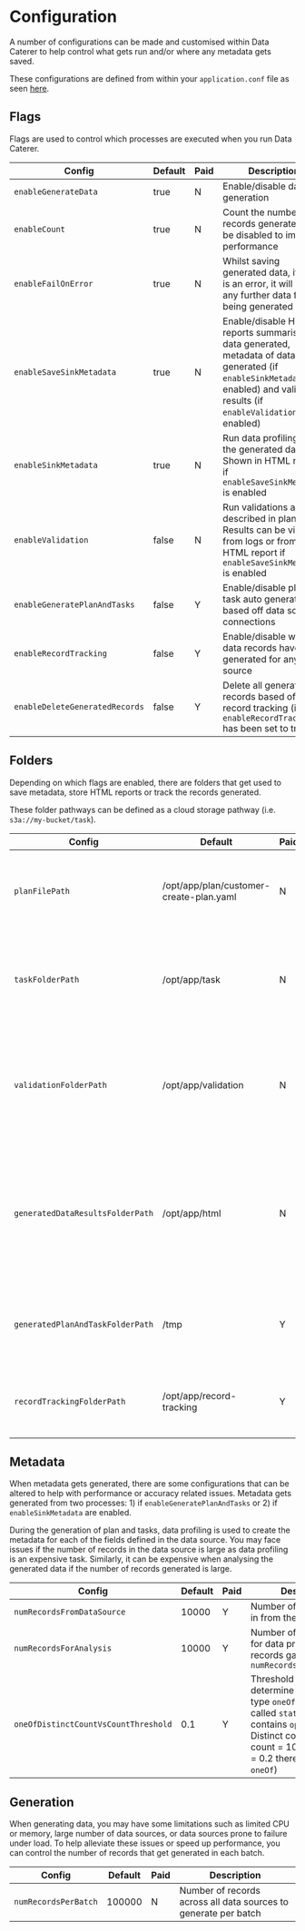 # Configuration

A number of configurations can be made and customised within Data Caterer to help control what gets run and/or where any
metadata gets saved.

These configurations are defined from within your `application.conf` file as
seen [here](../sample/docker/data/custom/application.conf).

## Flags

Flags are used to control which processes are executed when you run Data Caterer.

| Config                         | Default | Paid | Description                                                                                                                                                                       |
|--------------------------------|---------|------|-----------------------------------------------------------------------------------------------------------------------------------------------------------------------------------|
| `enableGenerateData`           | true    | N    | Enable/disable data generation                                                                                                                                                    |
| `enableCount`                  | true    | N    | Count the number of records generated. Can be disabled to improve performance                                                                                                     |
| `enableFailOnError`            | true    | N    | Whilst saving generated data, if there is an error, it will stop any further data from being generated                                                                            |
| `enableSaveSinkMetadata`       | true    | N    | Enable/disable HTML reports summarising data generated, metadata of data generated (if `enableSinkMetadata` is enabled) and validation results (if `enableValidation` is enabled) |
| `enableSinkMetadata`           | true    | N    | Run data profiling for the generated data. Shown in HTML reports if `enableSaveSinkMetadata` is enabled                                                                           |
| `enableValidation`             | false   | N    | Run validations as described in plan. Results can be viewed from logs or from HTML report if `enableSaveSinkMetadata` is enabled                                                  |
| `enableGeneratePlanAndTasks`   | false   | Y    | Enable/disable plan and task auto generation based off data source connections                                                                                                    |
| `enableRecordTracking`         | false   | Y    | Enable/disable which data records have been generated for any data source                                                                                                         |
| `enableDeleteGeneratedRecords` | false   | Y    | Delete all generated records based off record tracking (if `enableRecordTracking` has been set to true)                                                                           |

## Folders

Depending on which flags are enabled, there are folders that get used to save metadata, store HTML reports or track the
records generated.

These folder pathways can be defined as a cloud storage pathway (i.e. `s3a://my-bucket/task`).

| Config                           | Default                                 | Paid | Description                                                                                                         |
|----------------------------------|-----------------------------------------|------|---------------------------------------------------------------------------------------------------------------------|
| `planFilePath`                   | /opt/app/plan/customer-create-plan.yaml | N    | Plan file path to use when generating and/or validating data                                                        |
| `taskFolderPath`                 | /opt/app/task                           | N    | Task folder path that contains all the task files (can have nested directories)                                     |
| `validationFolderPath`           | /opt/app/validation                     | N    | Validation folder path that contains all the validation files (can have nested directories)                         |
| `generatedDataResultsFolderPath` | /opt/app/html                           | N    | Where HTML reports get generated that contain information about data generated along with any validations performed |
| `generatedPlanAndTaskFolderPath` | /tmp                                    | Y    | Folder path where generated plan and task files will be saved                                                       |
| `recordTrackingFolderPath`       | /opt/app/record-tracking                | Y    | Where record tracking parquet files get saved                                                                       |

## Metadata

When metadata gets generated, there are some configurations that can be altered to help with performance or accuracy
related issues.
Metadata gets generated from two processes: 1) if `enableGeneratePlanAndTasks` or 2) if `enableSinkMetadata` are
enabled.

During the generation of plan and tasks, data profiling is used to create the metadata for each of the fields defined in
the data source.
You may face issues if the number of records in the data source is large as data profiling is an expensive task.
Similarly, it can be expensive
when analysing the generated data if the number of records generated is large.

| Config                               | Default | Paid | Description                                                                                                                                                                                                             |
|--------------------------------------|---------|------|-------------------------------------------------------------------------------------------------------------------------------------------------------------------------------------------------------------------------|
| `numRecordsFromDataSource`           | 10000   | Y    | Number of records read in from the data source                                                                                                                                                                          |
| `numRecordsForAnalysis`              | 10000   | Y    | Number of records used for data profiling from the records gathered in `numRecordsFromDataSource`                                                                                                                       |
| `oneOfDistinctCountVsCountThreshold` | 0.1     | Y    | Threshold ratio to determine if a field is of type `oneOf` (i.e. a field called `status` that only contains `open` or `closed`. Distinct count = 2, total count = 10, ratio = 2 / 10 = 0.2 therefore marked as `oneOf`) |

## Generation

When generating data, you may have some limitations such as limited CPU or memory, large number of data sources, or data
sources prone to failure under load.
To help alleviate these issues or speed up performance, you can control the number of records that get generated in each
batch.

| Config               | Default | Paid | Description                                                     |
|----------------------|---------|------|-----------------------------------------------------------------|
| `numRecordsPerBatch` | 100000  | N    | Number of records across all data sources to generate per batch |
